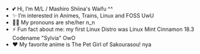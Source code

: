 - 💕 Hi, I’m M/L / Mashiro Shiina's Waifu ^^
- ✨ I’m interested in Animes, Trains, Linux and FOSS UwU
- 💁‍♀️ My pronouns are she/her n_n
- ⚡ Fun fact about me: my first Linux Distro was Linux Mint Cinnamon 18.3 Codename "Sylvia" OwO
- ❤️ My favorite anime is The Pet Girl of Sakourasou! nya

<!---
mashiroswaifu/mashiroswaifu is a ✨ special ✨ repository because its `README.md` (this file) appears on your GitHub profile.
You can click the Preview link to take a look at your changes.
--->
